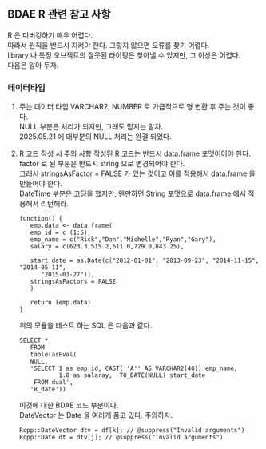 ## BDAE R 관련 참고 사항

R 은 디버깅하기 매우 어렵다. <br>
따라서 원칙을 반드시 지켜야 한다.  그렇지 않으면 오류를 찾기 어렵다. <br>
library 나 특정 오브젝트의 잘못된 타이핑은 찾아낼 수 있지만, 그 이상은 어렵다. <br>
다음은 알아 두자. <br>

### 데이터타입

1.  주는 데이터 타입
    VARCHAR2, NUMBER 로 가급적으로 형 변환 후 주는 것이 좋다. <br>
    NULL 부분은 처리가 되지만, 그래도 믿지는 말자. <br>
    2025.05.21 에 대부분의 NULL 처리는 완결 되었다. <br>

2.  R 코드 작성 시 주의 사항
    작성된 R 코드는 반드시 data.frame 포맷이어야 한다.<br>
    factor 로 된 부분은 반드시 string 으로 변경되어야 한다. <br>
    그래서 stringsAsFactor = FALSE 가 있는 것이고 이를 적용해서 data.frame 을 만들어야 한다.<br>
    DateTime 부분은 코딩을 했지만, 왠만하면 String 포맷으로 data.frame 에서 적용해서 리턴해라.<br>

    ```
    function() {
       emp.data <- data.frame(
       emp_id = c (1:5), 
       emp_name = c("Rick","Dan","Michelle","Ryan","Gary"),
       salary = c(623.3,515.2,611.0,729.0,843.25), 
       
       start_date = as.Date(c("2012-01-01", "2013-09-23", "2014-11-15", "2014-05-11",
          "2015-03-27")),
       stringsAsFactors = FALSE
       )
    
       return (emp.data)
    }

    ```
    위의 모듈을 테스트 하는 SQL 은 다음과 같다.
    ```
    SELECT * 
       FROM 
       table(asEval( 
       NULL, 
       'SELECT 1 as emp_id, CAST(''A'' AS VARCHAR2(40)) emp_name, 
               1.0 as salaray,  TO_DATE(NULL) start_date
        FROM dual', 
       'R_date'))
    ```

    이것에 대한 BDAE 코드 부분이다.<br>
    DateVector 는 Date 을 여러개 품고 있다. 주의하자. <br>
    ```
    Rcpp::DateVector dtv = df[k]; // @suppress("Invalid arguments")
    Rcpp::Date dt = dtv[j]; // @suppress("Invalid arguments")
    ```


